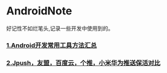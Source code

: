 # AndroidNote
好记性不如烂笔头,记录一些开发中使用到的。

### [1.Android开发常用工具方法汇总](https://github.com/verybranch/AndroidNote/blob/master/note/Android%E5%BC%80%E5%8F%91%E4%B8%AD%E4%B8%80%E4%BA%9B%E5%B8%B8%E7%94%A8%E7%9A%84%E5%B7%A5%E5%85%B7%E6%96%B9%E6%B3%95.md)
### [2.Jpush，友盟，百度云，个推，小米华为推送保活对比](https://github.com/verybranch/AndroidNote/blob/master/note/JPush%EF%BC%8C%E5%8F%8B%E7%9B%9F%EF%BC%8C%E7%99%BE%E5%BA%A6%E4%BA%91%EF%BC%8C%E4%B8%AA%E6%8E%A8Push%E6%9C%8D%E5%8A%A1%E5%9C%A8%E4%BF%9D%E6%B4%BB%E4%B8%8A%E7%9A%84%E5%AF%B9%E6%AF%94.md)

